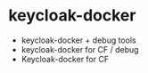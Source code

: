 # keycloak-docker

- keycloak-docker + debug tools
- keycloak-docker for CF / debug
- Keycloak-docker for CF
